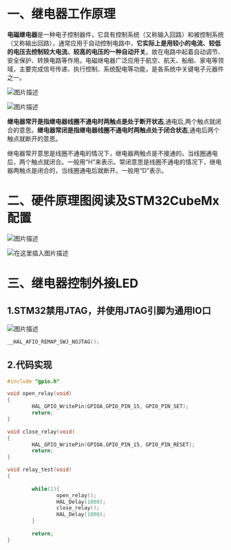 # 一、继电器工作原理

**电磁继电器**是一种电子控制器件，它具有控制系统（又称输入回路）和被控制系统（又称输出回路），通常应用于自动控制电路中，**它实际上是用较小的电流、较低的电压去控制较大电流、较高的电压的一种自动开关**。故在电路中起着自动调节、安全保护、转换电路等作用。电磁继电器广泛应用于航空、航天、船舶、家电等领域，主要完成信号传递、执行控制、系统配电等功能，是各系统中关键电子元器件之一。

![图片描述](https://img.mukewang.com/wiki/640706ad09cf26d808900503.jpg)

![图片描述](https://img.mukewang.com/wiki/640706bb094dbe0512800501.jpg)

**继电器常开是指继电器线圈不通电时两触点是处于断开状态**,通电后,两个触点就闭合的意思。**继电器常闭是指继电器线圈不通电时两触点处于闭合状态**,通电后两个触点就断开的意思。

继电器常开意思是线圈不通电的情况下，继电器两触点是不接通的，当线圈通电后，两个触点就闭合。一般用“H”来表示。常闭意思是线圈不通电的情况下，继电器两触点是闭合的，当线圈通电后就断开。一般用“D”表示。



# 二、硬件原理图阅读及STM32CubeMx配置

![图片描述](https://img.mukewang.com/wiki/640706ce094dcac812800562.jpg)

![在这里插入图片描述](https://img-blog.csdnimg.cn/direct/006e9abe5bae4c53bea086ab90d7cced.png)

# 三、继电器控制外接LED



## 1.STM32禁用JTAG，并使用JTAG引脚为通用IO口

![图片描述](https://img.mukewang.com/wiki/640707150912071512800706.jpg)

```c
__HAL_AFIO_REMAP_SWJ_NOJTAG(); 
```



## 2.代码实现

```c
#include "gpio.h"

void open_relay(void)
{
        HAL_GPIO_WritePin(GPIOA,GPIO_PIN_15, GPIO_PIN_SET);
        return;
}

void close_relay(void)
{
        HAL_GPIO_WritePin(GPIOA,GPIO_PIN_15, GPIO_PIN_RESET);
        return;
}

void relay_test(void)
{
        
        while(1){
                open_relay();
                HAL_Delay(1000);
                close_relay();
                HAL_Delay(1000);
        }
        
        return;
}
```

 